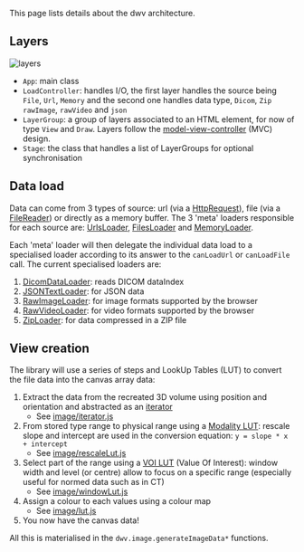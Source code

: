 This page lists details about the dwv architecture.

## Layers
![layers](layers.png)

- `App`: main class
- `LoadController`: handles I/O, the first layer handles the source being
  `File`, `Url`, `Memory` and the second one handles data type, `Dicom`, `Zip`
  `rawImage`, `rawVideo` and `json`
- `LayerGroup`: a group of layers associated to an HTML element,
  for now of type `View` and `Draw`. Layers follow the [model-view-controller](https://en.wikipedia.org/wiki/Model%E2%80%93view%E2%80%93controller) (MVC) design.
- `Stage`: the class that handles a list of LayerGroups for optional synchronisation

## Data load
Data can come from 3 types of source: url (via a [HttpRequest](https://developer.mozilla.org/en-US/docs/Web/API/XMLHttpRequest)), file (via a [FileReader](https://developer.mozilla.org/en-US/docs/Web/API/FileReader)) or directly as a memory buffer. The 3 'meta' loaders responsible for each source are: [UrlsLoader](./dwv.io.UrlsLoader.html), [FilesLoader](./dwv.io.FilesLoader.html) and [MemoryLoader](./dwv.io.MemoryLoader.html).

Each 'meta' loader will then delegate the individual data load to a specialised loader according
to its answer to the `canLoadUrl` or `canLoadFile` call. The current specialised loaders are:
1. [DicomDataLoader](./dwv.io.DicomDataLoader.html): reads DICOM dataIndex
1. [JSONTextLoader](./dwv.io.JSONTextLoader.html): for JSON data
1. [RawImageLoader](./dwv.io.RawImageLoader.html): for image formats supported by the browser
1. [RawVideoLoader](./dwv.io.RawVideoLoader.html): for video formats supported by the browser
1. [ZipLoader](./dwv.io.ZipLoader.html): for data compressed in a ZIP file

## View creation
The library will use a series of steps and LookUp Tables (LUT) to convert the file data into the
canvas array data:
1. Extract the data from the recreated 3D volume using position and orientation
  and abstracted as an [iterator](https://en.wikipedia.org/wiki/Iterator_pattern)
   - See [image/iterator.js](./dwv.image.html#.range)
1. From stored type range to physical range using a [Modality LUT](http://dicom.nema.org/medical/dicom/current/output/chtml/part03/sect_C.11.html): rescale slope and intercept are used
   in the conversion equation: `y = slope * x + intercept`
   - See [image/rescaleLut.js](./dwv.image.RescaleLut.html)
1. Select part of the range using a [VOI LUT](http://dicom.nema.org/medical/dicom/current/output/chtml/part03/sect_C.11.2.html#table_C.11-2) (Value Of Interest): window width and level (or centre)
   allow to focus on a specific range (especially useful for normed data such
   as in CT)
   - See [image/windowLut.js](./dwv.image.WindowLut.html)
1. Assign a colour to each values using a colour map
   - See [image/lut.js](./dwv.image.lut.html)
1. You now have the canvas data!

All this is materialised in the `dwv.image.generateImageData*` functions.

